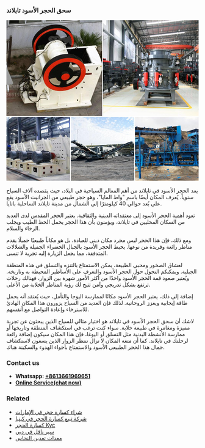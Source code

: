 <h3>سحق الحجر الأسود تايلاند</h3><img src='1701850931.jpg' alt=''><p>يعد الحجر الأسود في تايلاند من أهم المعالم السياحية في البلاد، حيث يقصده آلاف السياح سنوياً. يُعرف المكان أيضًا باسم "واط المايا"، وهو حجر طبيعي من الجرانيت الأسود يقع على بُعد حوالي 40 كيلومترًا إلى الشمال من مدينة تايلاند الساحلية باتايا.</p><p>تعود أهمية الحجر الأسود إلى معتقداته الدينية والثقافية. يعتبر الحجر المقدس لدى العديد من السكان المحليين في تايلاند، ويؤمنون بأن هذا الحجر يحمل الحظ الطيب ويجلب الرخاء والسلام.</p><p>ومع ذلك، فإن هذا الحجر ليس مجرد مكان ديني للعبادة، بل هو مكاناً طبيعيًا جميلًا يقدم مناظر رائعة وفريدة من نوعها. يحيط الحجر الأسود بالجبال الخضراء الجميلة والشلالات المتدفقة، مما يجعل الزيارة إليه تجربة لا تنسى.</p><p>لعشاق الصخور ومحبي الطبيعة، يمكن الاستمتاع بالتنزه والتسلق في هذه المنطقة الجبلية. ويمكنكم التجول حول الحجر الأسود والتعرف على الأساطير المحيطة به وتاريخه. ويُعتبر صعود قمة الحجر الأسود واحدًا من أكثر الأمور شهرة بين الزوار، فهنالك رحلات ترتفع بشكل تدريجي وآمن تتيح لك رؤية المناظر الخلابة من الأعلى.</p><p>إضافة إلى ذلك، يعتبر الحجر الأسود مكانًا لممارسة اليوجا والتأمل، حيث يُعتقد أنه يحمل طاقة إيجابية ويعزز الروحانية. لذلك فإن العديد من السياح يزورون هذا المكان الهادئ للاسترخاء وإعادة التواصل مع أنفسهم.</p><p>لاشك أن سحق الحجر الأسود في تايلاند هو اختيار مثالي للسياح الذين يبحثون عن تجربة مميزة ومغامرة في طبيعة خلابة. سواء كنت ترغب في استكشاف المنطقة وتاريخها أو ممارسة الأنشطة البدنية مثل التسلق أو اليوغا، فإن هذا المكان سيكون إضافة رائعة لرحلتك في تايلاند. كما أن متعة المكان لا تزال تنتظر الزوار الذين يسعون لاستكشاف جمال هذا الحجر الطبيعي الأسود والاستمتاع بأجواء الهدوء والسكينة هناك.</p><h3>Contact us</h3><ul><li><strong>Whatsapp:&nbsp;<a href="https://wa.me/8613661969651">+8613661969651</a></strong></li><li><a href="https://swt.shibang-china.com/?git&amp;zhl&amp;سحق الحجر الأسود تايلاند"><strong>Online Service(chat now)</strong></a></li></ul><h3>Related</h3><ul><li><a href='شراء كسارة حجر في الإمارات.md'>شراء كسارة حجر في الإمارات</a></li><li><a href='شركة تبيع كسارة الحجر في كينيا.md'>شركة تبيع كسارة الحجر في كينيا</a></li><li><a href='كسارة الحجر Kyc.md'>كسارة الحجر Kyc</a></li><li><a href='سير ناقل في دبي.md'>سير ناقل في دبي</a></li><li><a href='معدات تعدين النحاس.md'>معدات تعدين النحاس</a></li></ul>